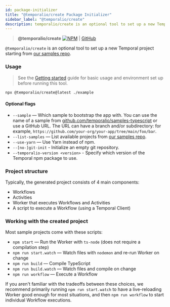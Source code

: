 ```yaml
---
id: package-initializer
title: "@temporalio/create Package Initializer"
sidebar_label: "@temporalio/create"
description: temporalio/create is an optional tool to set up a new Temporal project starting from our samples repo. `npx @temporalio/create@latest ./example`
---
```


> **@temporalio/create** [![NPM](https://img.shields.io/npm/v/@temporalio/create)](https://www.npmjs.com/package/@temporalio/create) | [GitHub](https://github.com/temporalio/sdk-typescript/tree/main/packages/create-project)

`@temporalio/create` is an optional tool to set up a new Temporal project starting from [our samples repo](https://github.com/temporalio/samples-typescript).

### Usage

> See the [Getting started](/typescript/introduction/#getting-started) guide for basic usage and environment set up before running this tool.

```bash
npx @temporalio/create@latest ./example
```

#### Optional flags

- `--sample` — Which sample to bootstrap the app with. You can use the name of a sample
  from [github.com/temporalio/samples-typescript](https://github.com/temporalio/samples-typescript) or use a GitHub URL. The URL can have a branch and/or subdirectory: for example, `https://github.com/your-org/your-app/tree/main/foo/bar`.
- `--list-samples` — List available projects from [our samples repo](https://github.com/temporalio/samples-typescript).
- `--use-yarn` — Use Yarn instead of npm.
- `--[no-]git-init` - Initialize an empty git repository.
- `--temporalio-version <version>` - Specify which version of the Temporal npm package to use.

### Project structure

Typically, the generated project consists of 4 main components:

- Workflows
- Activities
- Worker that executes Workflows and Activities
- A script to execute a Workflow (using a Temporal Client)

### Working with the created project

Most sample projects come with these scripts:

- `npm start` — Run the Worker with `ts-node` (does not require a compilation step)
- `npm run start.watch` — Watch files with `nodemon` and re-run Worker on change
- `npm run build` — Compile TypeScript
- `npm run build.watch` — Watch files and compile on change
- `npm run workflow` — Execute a Workflow

If you aren't familiar with the tradeoffs between these choices, we recommend primarily running `npm run start.watch` to have a live-reloading Worker good enough for most situations, and then `npm run workflow` to start individual Workflow executions.
